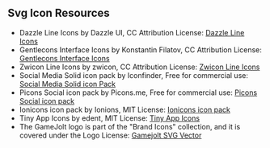 ## Svg Icon Resources
- Dazzle Line Icons by Dazzle UI, CC Attribution License: [Dazzle Line Icons](https://www.svgrepo.com/collection/dazzle-line-icons)
- Gentlecons Interface Icons by Konstantin Filatov, CC Attribution License: [Gentlecons Interface Icons](https://www.svgrepo.com/collection/gentlecons-interface-icons)
- Zwicon Line Icons by zwicon, CC Attribution License: [Zwicon Line Icons](https://www.svgrepo.com/collection/zwicon-line-icons)
- Social Media Solid icon pack by Iconfinder, Free for commercial use: [Social Media Solid icon Pack](https://www.iconfinder.com/iconsets/social-media-black-white-2)
- Picons Social icon pack by Picons.me, Free for commercial use: [Picons Social icon pack](https://www.iconfinder.com/iconsets/picons-social)
- Ionicons icon pack by Ionions, MIT License: [Ionicons icon pack](https://www.iconfinder.com/iconsets/ionicons)
- Tiny App Icons by edent, MIT License: [Tiny App Icons](https://www.svgrepo.com/collection/tiny-app-icons)
- The GameJolt logo is part of the "Brand Icons" collection, and it is covered under the Logo License: [Gamejolt SVG Vector](https://www.svgrepo.com/collection/brand-icons)